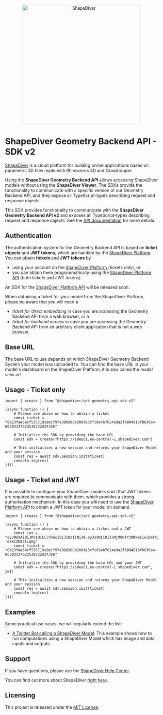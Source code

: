 <p align="center">
  <a href="https://www.shapediver.com/">
    <img src="https://sduse1-assets.shapediver.com/production/assets/img/navbar_logo.png" alt="ShapeDiver" width="392" />
  </a>
</p>

# ShapeDiver Geometry Backend API - SDK v2
[ShapeDiver](https://www.shapediver.com/) is a cloud platform for building online applications based on parametric 3D files made with Rhinoceros 3D and Grasshopper.

Using the **ShapeDiver Geometry Backend API** allows accessing ShapeDiver models without using the **ShapeDiver Viewer**.
The SDKs provide the functionality to communicate with a specific version of our Geometry Backend API, and they expose all TypeScript-types describing request and response objects.

This SDK provides functionality to communicate with the **ShapeDiver Geometry Backend API v2** and exposes all TypeScript-types describing request and response objects. See the [API documentation](https://sdeuc1.eu-central-1.shapediver.com/api/v2/docs/) for more details.

## Authentication

The authentication system for the Geometry Backend API is based on **ticket objects** and **JWT tokens**, which are handled by the [ShapeDiver Platform](https://www.shapediver.com/app/). You can obtain **tickets** and **JWT tokens** by
 
* using your account on the [ShapeDiver Platform](https://www.shapediver.com/app/) (tickets only), or
* you can obtain them programmatically using the [ShapeDiver Platform API](https://app.shapediver.com/api/documentation) (both tickets and JWT tokens).

An SDK for the [ShapeDiver Platform API](https://app.shapediver.com/api/documentation) will be released soon. 

When obtaining a ticket for your model from the ShapeDiver Platform, please be aware that you will need a 

* _ticket for direct embedding_ in case you are accessing the Geometry Backend API from a web browser, or a
* _ticket for backend access_ in case you are accessing the Geometry Backend API from an arbitrary client application that is not a web browser.

## Base URL

The base URL to use depends on which ShapeDiver Geometry Backend System your model was uploaded to. You can find the base URL in your model's dashboard on the ShapeDiver Platform, it is also called the _model view url_.

## Usage - Ticket only

```
import { create } from "@shapediver/sdk.geometry-api-sdk-v2"

(async function () {
    # Please see above on how to obtain a ticket
    const ticket = "8b23fae66cf535719a9ec797e390208b2003e3cfc894b7624ada2f6894515f8836a4-66303337623538322d34386"
    
    # Initialize the SDK by providing the base URL 
    const sdk = create("https://sdeuc1.eu-central-1.shapediver.com")
    
    # This initializes a new session and returns your ShapeDiver Model and your session
    const res = await sdk.session.init(ticket)
    console.log(res)
})()
```

## Usage - Ticket and JWT

It is possible to configure your ShapeDiver models such that JWT tokens are required to communicate with them, which provides a strong authorisation mechanism. In this case you will need to use the [ShapeDiver Platform API](https://app.shapediver.com/api/documentation) to obtain a JWT token for your model on demand.

```
import { create } from "@shapediver/sdk.geometry-api-sdk-v2"

(async function () {
    # Please see above on how to obtain a ticket and a JWT
    const jwt = "eyJ0eXAiOiJKV1QiLCJhbGciOiJIUzI1NiJ9.eyJzdWIiOiIxMjM0NTY3ODkwIiwibmFtZSI6Ikp1c3QgYSB0ZXN0IiwiaWF0IjoxNjE4OTExMjcxLCJleHAiOjE2MTg5MTQ4OTcsImp0aSI6IjYzMjA3ODE3LWJiNWQtNDY3Zi04NzRkLWM4N2EyYzAxYmZlZCJ9.S5Ps_Fx5p6aJxdBOJMBKgpf2SIlp--6kkIZU55tiqEg"
    const ticket = "8b23fae66cf535719a9ec797e390208b2003e3cfc894b7624ada2f6894515f8836a4-66303337623538322d34386"
    
    # Initialize the SDK by providing the base URL and your JWT 
    const sdk = create("https://sdeuc1.eu-central-1.shapediver.com", jwt)
    
    # This initializes a new session and returns your ShapeDiver Model and your session
    const res = await sdk.session.init(ticket)
    console.log(res)
})()
```

## Examples

Some practical use cases, we will regularly extend the list: 

* [A Twitter Bot calling a ShapeDiver Model](https://github.com/shapediver/ServerlessExample-TwitterBot): This example shows how to run computations using a ShapeDiver Model which has image and data inputs and outputs. 

## Support
If you have questions, please use the [ShapeDiver Help Center](https://help.shapediver.com/).

You can find out more about ShapeDiver [right here](https://www.shapediver.com/).

## Licensing
This project is released under the [MIT License](https://github.com/shapediver/GeometryBackendSdkTypeScript/blob/master/packages/sdk.geometry-api-sdk-v2/LICENSE).
